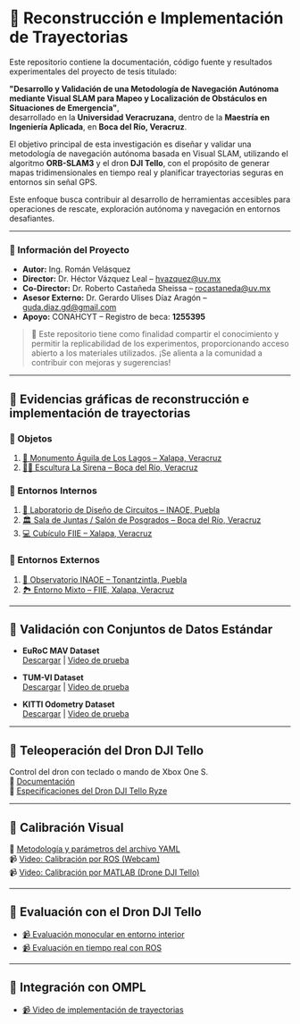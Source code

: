 # 🤖 Reconstrucción e Implementación de Trayectorias

Este repositorio contiene la documentación, código fuente y resultados experimentales del proyecto de tesis titulado:

**"Desarrollo y Validación de una Metodología de Navegación Autónoma mediante Visual SLAM para Mapeo y Localización de Obstáculos en Situaciones de Emergencia"**,  
desarrollado en la **Universidad Veracruzana**, dentro de la **Maestría en Ingeniería Aplicada**, en **Boca del Río, Veracruz**.

El objetivo principal de esta investigación es diseñar y validar una metodología de navegación autónoma basada en Visual SLAM, utilizando el algoritmo **ORB-SLAM3** y el dron **DJI Tello**, con el propósito de generar mapas tridimensionales en tiempo real y planificar trayectorias seguras en entornos sin señal GPS.

Este enfoque busca contribuir al desarrollo de herramientas accesibles para operaciones de rescate, exploración autónoma y navegación en entornos desafiantes.

---

### 📌 Información del Proyecto

- **Autor:** Ing. Román Velásquez  
- **Director:** Dr. Héctor Vázquez Leal – [hvazquez@uv.mx](mailto:hvazquez@uv.mx)  
- **Co-Director:** Dr. Roberto Castañeda Sheissa – [rocastaneda@uv.mx](mailto:rocastaneda@uv.mx)  
- **Asesor Externo:** Dr. Gerardo Ulises Díaz Aragón – [guda.diaz.gd@gmail.com](mailto:guda.diaz.gd@gmail.com)  
- **Apoyo:** CONAHCYT – Registro de beca: **1255395**

> 🧠 Este repositorio tiene como finalidad compartir el conocimiento y permitir la replicabilidad de los experimentos, proporcionando acceso abierto a los materiales utilizados. ¡Se alienta a la comunidad a contribuir con mejoras y sugerencias!

---

## 🔹 Evidencias gráficas de reconstrucción e implementación de trayectorias

### 🔸 Objetos
1. [🦅 Monumento Águila de Los Lagos – Xalapa, Veracruz](https://www.youtube.com/watch?v=6EgwM3oM3rA)
2. [🧜‍♀️ Escultura La Sirena – Boca del Río, Veracruz](https://www.youtube.com/watch?v=OLKTQWQKxWs)

### 🔸 Entornos Internos
1. [🧪 Laboratorio de Diseño de Circuitos – INAOE, Puebla](https://www.youtube.com/watch?v=8AfKS5QILlc)
2. [🏛️ Sala de Juntas / Salón de Posgrados – Boca del Río, Veracruz](https://www.youtube.com/watch?v=lwr3lTqrSO4)
3. [💻 Cubículo FIIE – Xalapa, Veracruz](https://www.youtube.com/watch?v=2KpgB2VbseQ)

### 🔸 Entornos Externos
1. [🔭 Observatorio INAOE – Tonantzintla, Puebla](https://www.youtube.com/watch?v=auChu9-rH2E)
2. [🏞️ Entorno Mixto – FIIE, Xalapa, Veracruz](https://www.youtube.com/watch?v=wbwutqgBZl4)

---

## 🔹 Validación con Conjuntos de Datos Estándar

- **EuRoC MAV Dataset**  
  [Descargar](https://projects.asl.ethz.ch/datasets/doku.php?id=kmavvisualinertialdatasets) | [Video de prueba](https://youtu.be/V7T5O8ly9Fk)

- **TUM-VI Dataset**  
  [Descargar](https://cvg.cit.tum.de/data/datasets/visual-inertial-dataset) | [Video de prueba](https://youtu.be/d6zgKbzEUMg)

- **KITTI Odometry Dataset**  
  [Descargar](https://www.cvlibs.net/datasets/kitti/eval_odometry.php) | [Video de prueba](https://youtu.be/9_AHEYWJesE)

---

## 🔹 Teleoperación del Dron DJI Tello

Control del dron con teclado o mando de Xbox One S.  
📄 [Documentación](Operar-Drone-KB-XOs.pdf)  
📄 [Especificaciones del Dron DJI Tello Ryze](Drone-DJI-Tello-Ryze.pdf)

---

## 🔹 Calibración Visual

📄 [Metodología y parámetros del archivo YAML](Calibración-Visual.pdf)  
📹 [Video: Calibración por ROS (Webcam)](https://youtu.be/CwaFwtEkfDs)  
📹 [Video: Calibración por MATLAB (Drone DJI Tello)](https://youtu.be/oaTrxvDIrXQ)

---

## 🔹 Evaluación con el Dron DJI Tello

- [📹 Evaluación monocular en entorno interior](https://youtu.be/itlC6GhlaIY)
- [📹 Evaluación en tiempo real con ROS](https://youtu.be/nL-m96cTEJc)

---

## 🔹 Integración con OMPL

- [📹 Video de implementación de trayectorias](https://youtu.be/nGDqc4TUCUM)
